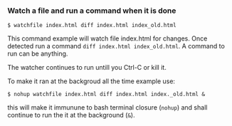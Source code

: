 ### Watch a file and run a command when it is done
    
```Shell
$ watchfile index.html diff index.html index_old.html
```
    
This command example will watch file index.html for changes. Once detected run a command `diff index.html index_old.html`. A command to run can be anything.

The watcher continues to run untill you Ctrl-C or kill it.

To make it ran at the backgroud all the time example use:
```Shell
$ nohup watchfile index.html diff index.html index._old.html &
```
this will make it immunune to bash terminal closure (`nohup`) and shall continue to run the it at the background (`&`). 
    